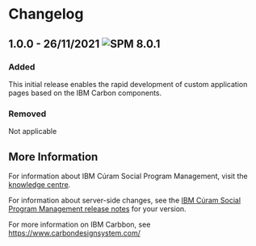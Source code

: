 # Changelog

## 1.0.0 - 26/11/2021 ![SPM 8.0.1](https://img.shields.io/badge/-SPM_8.0.1-green)
### Added
This initial release enables the rapid development of custom application pages based on the IBM Carbon components.

### Removed 
Not applicable

## More Information 

For information about IBM Cúram Social Program Management, visit the [knowledge centre](https://www.ibm.com/docs/en/spm/8.0.1).

For information about server-side changes, see the [IBM Cúram Social Program Management release notes](https://www-01.ibm.com/support/docview.wss?uid=swg27037963) for your version.

For more information on IBM Carbbon, see https://www.carbondesignsystem.com/
